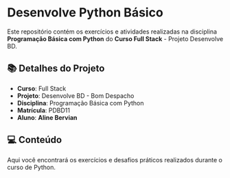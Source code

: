 # **Desenvolve Python Básico**

Este repositório contém os exercícios e atividades realizadas na disciplina **Programação Básica com Python** do **Curso Full Stack** - Projeto Desenvolve BD.

## 📚 Detalhes do Projeto

- **Curso**: Full Stack  
- **Projeto**: Desenvolve BD - Bom Despacho  
- **Disciplina**: Programação Básica com Python  
- **Matrícula**: PDBD11  
- **Aluno**: **Aline Bervian**

## 💻 Conteúdo

Aqui você encontrará os exercícios e desafios práticos realizados durante o curso de Python.
